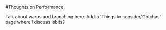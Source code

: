 
#Thoughts on Performance


Talk about warps and branching here. Add a 'Things to consider/Gotchas' page where I discuss isbits?

